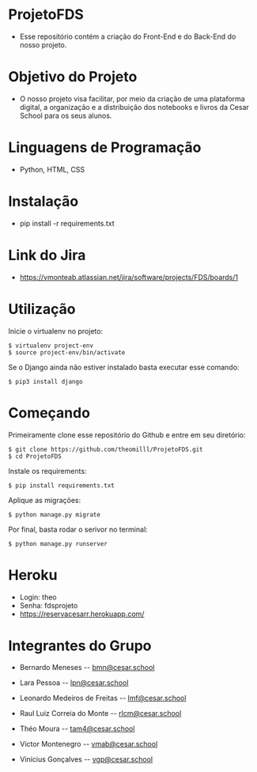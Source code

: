 # ProjetoFDS
- Esse repositório contém a criação do Front-End e do Back-End do nosso projeto.

# Objetivo do Projeto
- O nosso projeto visa facilitar, por meio da criação de uma plataforma digital, a organização e a distribuição dos notebooks e livros da Cesar School para os seus alunos.

# Linguagens de Programação
- Python, HTML, CSS

# Instalação
- pip install -r requirements.txt

# Link do Jira
- https://vmonteab.atlassian.net/jira/software/projects/FDS/boards/1

# Utilização

Inicie o virtualenv no projeto:

    $ virtualenv project-env
    $ source project-env/bin/activate
    
Se o Django ainda não estiver instalado basta executar esse comando:

    $ pip3 install django
    
# Começando

Primeiramente clone esse repositório do Github e entre em seu diretório:

    $ git clone https://github.com/theomilll/ProjetoFDS.git
    $ cd ProjetoFDS

Instale os requirements:

    $ pip install requirements.txt
    
Aplique as migrações:
 
    $ python manage.py migrate
    
Por final, basta rodar o serivor no terminal:

    $ python manage.py runserver

# Heroku
- Login: theo
- Senha: fdsprojeto
- https://reservacesarr.herokuapp.com/

# Integrantes do Grupo
- Bernardo Meneses -- bmn@cesar.school

- Lara Pessoa -- lpn@cesar.school

- Leonardo Medeiros de Freitas -- lmf@cesar.school

- Raul Luiz Correia do Monte -- rlcm@cesar.school

- Théo Moura -- tam4@cesar.school

- Victor Montenegro -- vmab@cesar.school

- Vinícius Gonçalves -- vgp@cesar.school


